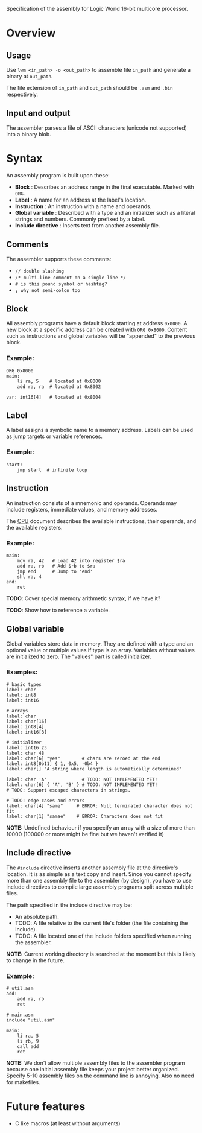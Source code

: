 Specification of the assembly for Logic World 16-bit multicore processor.

# Overview

## Usage
Use `lwm <in_path> -o <out_path>` to assemble file `in_path` and generate a binary at `out_path`.

The file extension of `in_path` and `out_path` should be `.asm` and `.bin` respectively.

## Input and output
The assembler parses a file of ASCII characters (unicode not supported) into a binary blob.

# Syntax

An assembly program is built upon these:
- **Block** : Describes an address range in the final executable. Marked with `ORG`.
- **Label** : A name for an address at the label's location.
- **Instruction** : An instruction with a name and operands.
- **Global variable** : Described with a type and an initializer such as a literal strings and numbers. Commonly prefixed by a label.
- **Include directive** : Inserts text from another assembly file.

## Comments
The assembler supports these comments:
- `// double slashing`
- `/* multi-line comment on a single line */`
- `# is this pound symbol or hashtag?`
- `; why not semi-colon too`

## Block
All assembly programs have a default block starting at address `0x0000`. A new block at a specific address can be created with `ORG 0x8000`. Content such as instructions and global variables will be "appended" to the previous block.

### Example:
```arm
ORG 0x8000
main:
    li ra, 5    # located at 0x8000
    add ra, ra  # located at 0x8002

var: int16[4]   # located at 0x8004
```

## Label
A label assigns a symbolic name to a memory address. Labels can be used as jump targets or variable references.

### Example:
```arm
start:
    jmp start  # infinite loop
```

## Instruction
An instruction consists of a mnemonic and operands. Operands may include registers, immediate values, and memory addresses.

The [CPU](/docs/cpu.md#instruction-set) document describes the available instructions, their operands, and the available registers.

### Example:
```arm
main:
    mov ra, 42   # Load 42 into register $ra
    add ra, rb   # Add $rb to $ra
    jmp end      # Jump to 'end'
    shl ra, 4
end:
    ret
```

**TODO**: Cover special memory arithmetic syntax, if we have it?

**TODO**: Show how to reference a variable.

## Global variable
Global variables store data in memory. They are defined with a type and an optional value or multiple values if type is an array. Variables without values are initialized to zero. The "values" part is called initializer.

### Examples:
```arm
# basic types
label: char
label: int8
label: int16

# arrays
label: char
label: char[16]
label: int8[4]
label: int16[8]

# initializer
label: int16 23
label: char 48
label: char[6] "yes"        # chars are zeroed at the end
label: int8[0b11] { 1, 0x5, -0b4 }
label: char[] "A string where length is automatically determined"

label: char 'A'             # TODO: NOT IMPLEMENTED YET!
label: char[6] { 'A', 'B' } # TODO: NOT IMPLEMENTED YET!
# TODO: Support escaped characters in strings.

# TODO: edge cases and errors
label: char[4] "same"     # ERROR: Null terminated character does not fit
label: char[1] "samae"    # ERROR: Characters does not fit
```

**NOTE:** Undefined behaviour if you specify an array with a size of more than 10000 (100000 or more might be fine but we haven't verified it)

## Include directive
The `#include` directive inserts another assembly file at the directive's location. It is as simple as a text copy and insert. Since you cannot specify more than one assembly file to the assembler (by design), you have to use include directives to compile large assembly programs split across multiple files.

The path specified in the include directive may be:
- An absolute path.
- TODO: A file relative to the current file's folder (the file containing the include).
- TODO: A file located one of the include folders specified when running the assembler.

**NOTE:** Current working directory is searched at the moment but this is likely to change in the future.

### Example:
```arm
# util.asm
add:
    add ra, rb
    ret

# main.asm
include "util.asm"

main:
    li ra, 5
    li rb, 9
    call add
    ret
```

**NOTE:** We don't allow multiple assembly files to the assembler program because one initial assembly file keeps your project better organized. Specify 5-10 assembly files on the command line is annoying. Also no need for makefiles.

# Future features
- C like macros (at least without arguments)
